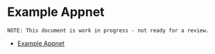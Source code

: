 # Example Appnet

```NOTE: This document is work in progress - not ready for a review.```

- [Example Appnet](#example-appnet)
